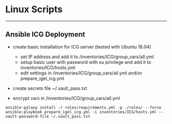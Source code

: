 # Linux Scripts

***
## Ansible ICG Deployment

- create basic installation for ICG server (tested with Ubuntu 18.04)
  -  set IP address and add it to /inventories/ICG/group_vars/all.yml
  -  setup basic user with password with su privilege and add it to inventories/ICG/hosts.yml
  -  edit settings in /inventories/ICG/group_vars/all.yml and/or prepare_igel_icg.yml

- create secrets file ~/.vault_pass.txt

- encrypt vars in /inventories/ICG/group_vars/all.yml

```
ansible-galaxy install -r roles/requirements.yml -p ./roles/ --force
ansible-playbook prepare_igel_icg.yml -i inventories/ICG/hosts.yml --vault-password-file ~/.vault_pass.txt
```